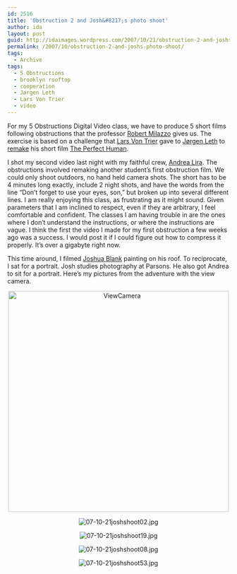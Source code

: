 ```yaml
---
id: 2516
title: 'Obstruction 2 and Josh&#8217;s photo shoot'
author: ida
layout: post
guid: http://idaimages.wordpress.com/2007/10/21/obstruction-2-and-joshs-photo-shoot/
permalink: /2007/10/obstruction-2-and-joshs-photo-shoot/
tags:
  - Archive
tags:
  - 5 Obstructions
  - brooklyn rooftop
  - cooperation
  - Jørgen Leth
  - Lars Von Trier
  - video
---
```

For my 5 Obstructions Digital Video class, we have to produce 5 short films following obstructions that the professor <a href="http://www.parsons.edu/faculty_and_staff/faculty_details.aspx?dID=69&sdID=91&pType=2&id=4515" target="_blank">Robert Milazzo</a> gives us. The exercise is based on a challenge that [Lars Von Trier][1] gave to [Jørgen Leth][2] to <a href="http://en.wikipedia.org/wiki/The_Five_Obstructions" target="_blank">remake</a> his short film <a href="http://video.google.com/videoplay?docid=-8341864322805018162&q=The+Perfect+Human&total=1111&start=0&num=10&so=0&type=search&plindex=1" target="_blank">The Perfect Human</a>.

I shot my second video last night with my faithful crew, <a href="http://www.andrealira.com/" target="_blank">Andrea Lira</a>. The obstructions involved remaking another student&#8217;s first obstruction film. We could only shoot outdoors, no hand held camera shots. The short has to be 4 minutes long exactly, include 2 night shots, and have the words from the line &#8220;Don&#8217;t forget to use your eyes, son,&#8221; but broken up into several different lines. I am really enjoying this class, as frustrating as it might sound. Given parameters that I am inclined to respect, even if they are arbitrary, I feel comfortable and confident. The classes I am having trouble in are the ones where I don&#8217;t understand the instructions, or where the instructions are vague. I think the first the video I made for my first obstruction a few weeks ago was a success. I would post it if I could figure out how to compress it properly. It&#8217;s over a gigabyte right now.

This time around, I filmed <a href="http://endlesssummerpress.com/Josh_Blank/joshblankhome.html" target="_blank">Joshua Blank</a> painting on his roof. To reciprocate, I sat for a portrait. Josh studies photography at Parsons. He also got Andrea to sit for a portrait. Here&#8217;s my pictures from the adventure with the view camera.

<p align="center">
  <img src="http://idaimages.files.wordpress.com/2007/10/07-10-21joshshoot06.jpg" alt="ViewCamera" width="500" />
</p>

<p align="center">
  <img src="http://idaimages.files.wordpress.com/2007/10/07-10-21joshshoot02.jpg" alt="07-10-21joshshoot02.jpg" />
</p>

<p align="center">
  <img src="http://idaimages.files.wordpress.com/2007/10/07-10-21joshshoot19.jpg" alt="07-10-21joshshoot19.jpg" />
</p>

<p align="center">
  <img src="http://idaimages.files.wordpress.com/2007/10/07-10-21joshshoot08.jpg" alt="07-10-21joshshoot08.jpg" />
</p>

<p align="center">
  <img src="http://idaimages.files.wordpress.com/2007/10/07-10-21joshshoot53.jpg" alt="07-10-21joshshoot53.jpg" />
</p>

 [1]: http://en.wikipedia.org/wiki/Lars_Von_Trier "Lars Von Trier"
 [2]: http://en.wikipedia.org/wiki/J%C3%B8rgen_Leth "Jørgen Leth"